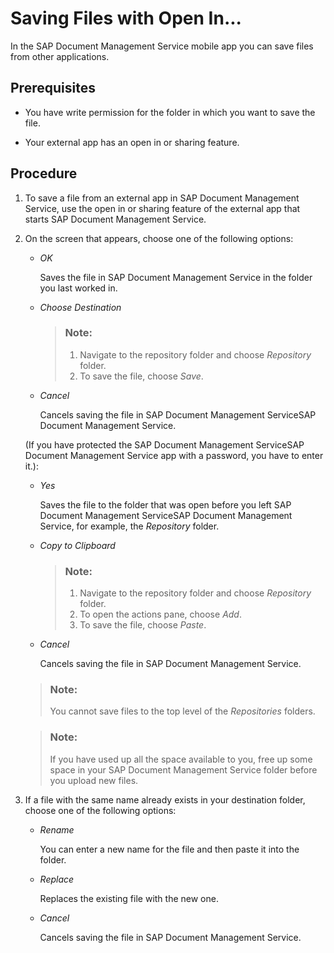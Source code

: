 <!-- loioad69b658c93a44c38f66dd244822ddc4 -->

# Saving Files with Open In...

In the SAP Document Management Service mobile app you can save files from other applications.



## Prerequisites

-   You have write permission for the folder in which you want to save the file.

-   Your external app has an open in or sharing feature.




## Procedure

1.  To save a file from an external app in SAP Document Management Service, use the open in or sharing feature of the external app that starts SAP Document Management Service.

2.  On the screen that appears, choose one of the following options:

    -   *OK*

        Saves the file in SAP Document Management Service in the folder you last worked in.

    -   *Choose Destination*

        > ### Note:  
        > 1.  Navigate to the repository folder and choose *Repository* folder.
        > 2.  To save the file, choose *Save*.

    -   *Cancel*

        Cancels saving the file in SAP Document Management ServiceSAP Document Management Service.


    \(If you have protected the SAP Document Management ServiceSAP Document Management Service app with a password, you have to enter it.\):

    -   *Yes*

        Saves the file to the folder that was open before you left SAP Document Management ServiceSAP Document Management Service, for example, the *Repository* folder.

    -   *Copy to Clipboard*

        > ### Note:  
        > 1.  Navigate to the repository folder and choose *Repository* folder.
        > 2.  To open the actions pane, choose *Add*.
        > 3.  To save the file, choose *Paste*.

    -   *Cancel*

        Cancels saving the file in SAP Document Management Service.


    > ### Note:  
    > You cannot save files to the top level of the *Repositories* folders.

    > ### Note:  
    > If you have used up all the space available to you, free up some space in your SAP Document Management Service folder before you upload new files.

3.  If a file with the same name already exists in your destination folder, choose one of the following options:

    -   *Rename*

        You can enter a new name for the file and then paste it into the folder.

    -   *Replace*

        Replaces the existing file with the new one.

    -   *Cancel*

        Cancels saving the file in SAP Document Management Service.



